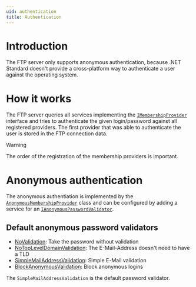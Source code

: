 ```yaml
---
uid: authentication
title: Authentication
---
```


# Introduction

The FTP server only supports anonymous authentication, because .NET Standard doesn't provide a cross-platform way to authenticate a user against the operating system.

# How it works

The FTP server queries all services implementing the [`IMembershipProvider`](xref:FubarDev.FtpServer.AccountManagement.IMembershipProvider) interface and tries to authenticate the given login/password against all registered providers. The first provider that was able to authenticate the user is stored in the FTP connection data.

> [!WARNING]
> The order of the registration of the membership providers is important.

# Anonymous authentication

The anonymous authentiation is implemented by the [`AnonymousMembershipProvider`](xref:FubarDev.FtpServer.AccountManagement.AnonymousMembershipProvider) class and can be configured by adding a service for an [`IAnonymousPasswordValidator`](xref:FubarDev.FtpServer.AccountManagement.Anonymous.IAnonymousPasswordValidator).

## Default anonymous password validators

- [NoValidation](xref:FubarDev.FtpServer.AccountManagement.Anonymous.NoValidation): Take the password without validation
- [NoTopLevelDomainValidation](xref:FubarDev.FtpServer.AccountManagement.Anonymous.NoTopLevelDomainValidation): The E-Mail-Address doesn't need to have a TLD
- [SimpleMailAddressValidation](xref:FubarDev.FtpServer.AccountManagement.Anonymous.SimpleMailAddressValidation): Simple E-Mail validation
- [BlockAnonymousValidation](xref:FubarDev.FtpServer.AccountManagement.Anonymous.BlockAnonymousValidation): Block anonymous logins

The `SimpleMailAddressValidation` is the default password validator.

